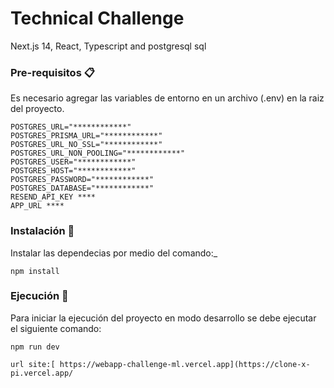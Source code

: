 # Technical Challenge

Next.js 14, React, Typescript and postgresql sql 

### Pre-requisitos 📋

Es necesario agregar las variables de entorno en un archivo (.env) en la raiz del proyecto.

```
POSTGRES_URL="************"
POSTGRES_PRISMA_URL="************"
POSTGRES_URL_NO_SSL="************"
POSTGRES_URL_NON_POOLING="************"
POSTGRES_USER="************"
POSTGRES_HOST="************"
POSTGRES_PASSWORD="************"
POSTGRES_DATABASE="************"
RESEND_API_KEY ****
APP_URL ****
```

### Instalación 🔧

Instalar las dependecias por medio del comando:\_

```
npm install
```

### Ejecución 🚀

Para iniciar la ejecución del proyecto en modo desarrollo se debe ejecutar el siguiente comando:

```
npm run dev
```

```
url site:[ https://webapp-challenge-ml.vercel.app](https://clone-x-pi.vercel.app/
```



